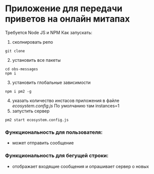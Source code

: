 # Приложение для передачи приветов на онлайн митапах
Требуется Node JS и NPM
Как запускать:
1. сколнировать репо
```
git clone
```
2. установить все пакеты
```
cd obs-messages
npm i
```
3. установить глобальные зависимости
```
npm i pm2 -g
```
4. указать количество инстасов приложения в файле *ecosystem.config.js* По умолчанию там instances=1
5. запустить сервер
```
pm2 start ecosystem.config.js
```

### Функциональность для пользователя:
* может отправить сообщение
### Функциональность для бегущей строки:
* отображает входящие сообщения и опрашивает сервер о новых
